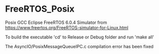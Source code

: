 # FreeRTOS_Posix
Posix GCC Eclipse FreeRTOS 6.0.4 Simulator from https://www.freertos.org/FreeRTOS-simulator-for-Linux.html

To build the executable 'cd' to Release or Debug folder and run 'make all'

The AsyncIO/PosixMessageQueueIPC.c compilation error has been fixed

